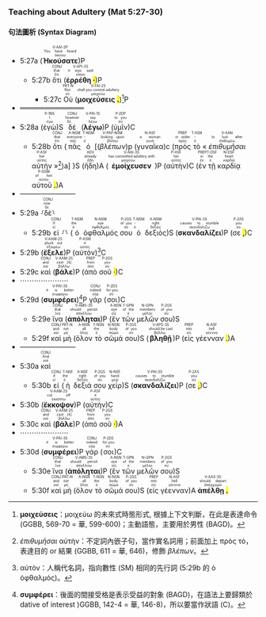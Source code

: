 ### Teaching about Adultery (Mat 5:27-30)

#### 句法圖析 (Syntax Diagram)

- 5:27a (<RUBY><ruby><ruby><strong><strong>Ἠκούσατε</strong></strong><rt>ἀκούω</rt></ruby><rt>You have heard</rt></ruby><rt>V-AAI-2P</rt></RUBY>)P 
	- 5:27b <RUBY><ruby><ruby>ὅτι<rt>ὅτι</rt></ruby><rt>that</rt></ruby><rt>CONJ</rt></RUBY> (<RUBY><ruby><ruby><strong>ἐρρέθη <mark class="pm">·</mark></strong><rt>εἶπον</rt></ruby><rt>it was said</rt></ruby><rt>V-API-3S</rt></RUBY>)P 
		- 5:27c <RUBY><ruby><ruby>Οὐ<rt>οὐ</rt></ruby><rt>Not</rt></ruby><rt>PRT-N</rt></RUBY> (<RUBY><ruby><ruby><strong>μοιχεύσεις <mark class="pm">.</mark></strong><rt>μοιχεύω</rt></ruby><rt>shall you commit adultery</rt></ruby><rt>V-FAI-2S</rt></RUBY>)[^1]P 
- ═════════════
- 5:28a (<RUBY><ruby><ruby>ἐγὼ<rt>ἐγώ</rt></ruby><rt>I</rt></ruby><rt>P-1NS</rt></RUBY>)S <RUBY><ruby><ruby>δὲ<rt>δέ</rt></ruby><rt>however</rt></ruby><rt>CONJ</rt></RUBY> (<RUBY><ruby><ruby><strong><strong>λέγω</strong></strong><rt>λέγω</rt></ruby><rt>say</rt></ruby><rt>V-PAI-1S</rt></RUBY>)P (<RUBY><ruby><ruby>ὑμῖν<rt>σύ</rt></ruby><rt>to you</rt></ruby><rt>P-2DP</rt></RUBY>)C
	- 5:28b <RUBY><ruby><ruby>ὅτι<rt>ὅτι</rt></ruby><rt>that</rt></ruby><rt>CONJ</rt></RUBY> {<RUBY><ruby><ruby>πᾶς<rt>πᾶς</rt></ruby><rt>everyone</rt></ruby><rt>A-NSM</rt></RUBY> <RUBY><ruby><ruby>ὁ<rt>ὁ</rt></ruby><rt>-</rt></ruby><rt>T-NSM</rt></RUBY> [(<RUBY><ruby><ruby><em><em>βλέπων</em></em><rt>βλέπω</rt></ruby><rt>looking upon</rt></ruby><rt>V-PAP-NSM</rt></RUBY>)p (<RUBY><ruby><ruby>γυναῖκα<rt>γυνή</rt></ruby><rt>a woman</rt></ruby><rt>N-ASF</rt></RUBY>)c (<RUBY><ruby><ruby>πρὸς<rt>πρός</rt></ruby><rt>in order</rt></ruby><rt>PREP</rt></RUBY> <RUBY><ruby><ruby>τὸ<rt>ὁ</rt></ruby><rt>-</rt></ruby><rt>T-ASN</rt></RUBY> « <RUBY><ruby><ruby><em>ἐπιθυμῆσαι</em><rt>ἐπιθυμέω</rt></ruby><rt>to lust after</rt></ruby><rt>V-AAN</rt></RUBY> <RUBY><ruby><ruby>αὐτὴν<rt>αὐτός</rt></ruby><rt>her</rt></ruby><rt>P-ASF</rt></RUBY> »[^2])a] }S (<RUBY><ruby><ruby>ἤδη<rt>ἤδη</rt></ruby><rt>already</rt></ruby><rt>ADV</rt></RUBY>)A (<RUBY><ruby><ruby><strong><strong>ἐμοίχευσεν</strong></strong><rt>μοιχεύω</rt></ruby><rt>has committed adultery with</rt></ruby><rt>V-AAI-3S</rt></RUBY>)P (<RUBY><ruby><ruby>αὐτὴν<rt>αὐτός</rt></ruby><rt>her</rt></ruby><rt>P-ASF</rt></RUBY>)C (<RUBY><ruby><ruby>ἐν<rt>ἐν</rt></ruby><rt>in</rt></ruby><rt>PREP</rt></RUBY> <RUBY><ruby><ruby>τῇ<rt>ὁ</rt></ruby><rt>the</rt></ruby><rt>T-DSF</rt></RUBY> <RUBY><ruby><ruby>καρδίᾳ<rt>καρδία</rt></ruby><rt>heart</rt></ruby><rt>N-DSF</rt></RUBY> <RUBY><ruby><ruby>αὐτοῦ <mark class="pm">.</mark><rt>αὐτός</rt></ruby><rt>of him</rt></ruby><rt>P-GSM</rt></RUBY>)A 
- ————————
- 5:29a ⸉<RUBY><ruby><ruby>δὲ<rt>δέ</rt></ruby><rt>now</rt></ruby><rt>CONJ</rt></RUBY>⸊
	- 5:29b <RUBY><ruby><ruby>εἰ<rt>εἰ</rt></ruby><rt>If</rt></ruby><rt>CONJ</rt></RUBY> ⸉⸊ (<RUBY><ruby><ruby>ὁ<rt>ὁ</rt></ruby><rt>the</rt></ruby><rt>T-NSM</rt></RUBY> <RUBY><ruby><ruby>ὀφθαλμός<rt>ὀφθαλμός</rt></ruby><rt>eye</rt></ruby><rt>N-NSM</rt></RUBY> <RUBY><ruby><ruby>σου<rt>σύ</rt></ruby><rt>of you</rt></ruby><rt>P-2GS</rt></RUBY> <RUBY><ruby><ruby>ὁ<rt>ὁ</rt></ruby><rt>-</rt></ruby><rt>T-NSM</rt></RUBY> <RUBY><ruby><ruby>δεξιὸς<rt>δεξιός</rt></ruby><rt>right</rt></ruby><rt>A-NSM</rt></RUBY>)S (<RUBY><ruby><ruby><strong><strong>σκανδαλίζει</strong></strong><rt>σκανδαλίζω</rt></ruby><rt>causes to stumble</rt></ruby><rt>V-PAI-3S</rt></RUBY>)P (<RUBY><ruby><ruby>σε <mark class="pm">,</mark><rt>σύ</rt></ruby><rt>you</rt></ruby><rt>P-2AS</rt></RUBY>)C 
- 5:29b (<RUBY><ruby><ruby><strong><strong>ἔξελε</strong></strong><rt>ἐξαιρέω</rt></ruby><rt>pluck out</rt></ruby><rt>V-AAM-2S</rt></RUBY>)P (<RUBY><ruby><ruby>αὐτὸν<rt>αὐτός</rt></ruby><rt>it</rt></ruby><rt>P-ASM</rt></RUBY>)[^3]C 
- 5:29c <RUBY><ruby><ruby>καὶ<rt>καί</rt></ruby><rt>and</rt></ruby><rt>CONJ</rt></RUBY> (<RUBY><ruby><ruby><strong>βάλε</strong><rt>βάλλω</rt></ruby><rt>cast [it]</rt></ruby><rt>V-AAM-2S</rt></RUBY>)P (<RUBY><ruby><ruby>ἀπὸ<rt>ἀπό</rt></ruby><rt>from</rt></ruby><rt>PREP</rt></RUBY> <RUBY><ruby><ruby>σοῦ <mark class="pm">·</mark><rt>σύ</rt></ruby><rt>you</rt></ruby><rt>P-2GS</rt></RUBY>)C
- ⋯⋯⋯⋯⋯⋯⋯
- 5:29d (<RUBY><ruby><ruby><strong><strong>συμφέρει</strong></strong><rt>συμφέρω</rt></ruby><rt>it is better</rt></ruby><rt>V-PAI-3S</rt></RUBY>)[^4]P <RUBY><ruby><ruby>γάρ<rt>γάρ</rt></ruby><rt>indeed</rt></ruby><rt>CONJ</rt></RUBY> (<RUBY><ruby><ruby>σοι<rt>σύ</rt></ruby><rt>for you</rt></ruby><rt>P-2DS</rt></RUBY>)C
	- 5:29e <RUBY><ruby><ruby>ἵνα<rt>ἵνα</rt></ruby><rt>that</rt></ruby><rt>CONJ</rt></RUBY> (<RUBY><ruby><ruby><strong><strong>ἀπόληται</strong></strong><rt>ἀπολλύω</rt></ruby><rt>should perish</rt></ruby><rt>V-AMS-3S</rt></RUBY>)P (<RUBY><ruby><ruby>ἓν<rt>εἷς</rt></ruby><rt>one</rt></ruby><rt>A-NSN</rt></RUBY> <RUBY><ruby><ruby>τῶν<rt>ὁ</rt></ruby><rt>of the</rt></ruby><rt>T-GPN</rt></RUBY> <RUBY><ruby><ruby>μελῶν<rt>μέλος</rt></ruby><rt>members</rt></ruby><rt>N-GPN</rt></RUBY> <RUBY><ruby><ruby>σου<rt>σύ</rt></ruby><rt>of you</rt></ruby><rt>P-2GS</rt></RUBY>)S
	- 5:29f <RUBY><ruby><ruby>καὶ<rt>καί</rt></ruby><rt>and</rt></ruby><rt>CONJ</rt></RUBY> <RUBY><ruby><ruby>μὴ<rt>μή</rt></ruby><rt>not</rt></ruby><rt>PRT-N</rt></RUBY> (<RUBY><ruby><ruby>ὅλον<rt>ὅλος</rt></ruby><rt>all</rt></ruby><rt>A-NSN</rt></RUBY> <RUBY><ruby><ruby>τὸ<rt>ὁ</rt></ruby><rt>the</rt></ruby><rt>T-NSN</rt></RUBY> <RUBY><ruby><ruby>σῶμά<rt>σῶμα</rt></ruby><rt>body</rt></ruby><rt>N-NSN</rt></RUBY> <RUBY><ruby><ruby>σου<rt>σύ</rt></ruby><rt>of you</rt></ruby><rt>P-2GS</rt></RUBY>)S (<RUBY><ruby><ruby><strong><strong>βληθῇ</strong></strong><rt>βάλλω</rt></ruby><rt>should be cast</rt></ruby><rt>V-APS-3S</rt></RUBY>)P (<RUBY><ruby><ruby>εἰς<rt>εἰς</rt></ruby><rt>into</rt></ruby><rt>PREP</rt></RUBY> <RUBY><ruby><ruby>γέενναν <mark class="pm">.</mark><rt>γέεννα</rt></ruby><rt>hell</rt></ruby><rt>N-ASF</rt></RUBY>)A 
- ————————
- 5:30a <RUBY><ruby><ruby>καὶ<rt>καί</rt></ruby><rt>And</rt></ruby><rt>CONJ</rt></RUBY> 
	- 5:30b <RUBY><ruby><ruby>εἰ<rt>εἰ</rt></ruby><rt>if</rt></ruby><rt>CONJ</rt></RUBY> (<RUBY><ruby><ruby>ἡ<rt>ὁ</rt></ruby><rt>the</rt></ruby><rt>T-NSF</rt></RUBY> <RUBY><ruby><ruby>δεξιά<rt>δεξιός</rt></ruby><rt>right</rt></ruby><rt>A-NSF</rt></RUBY> <RUBY><ruby><ruby>σου<rt>σύ</rt></ruby><rt>of you</rt></ruby><rt>P-2GS</rt></RUBY> <RUBY><ruby><ruby>χεὶρ<rt>χείρ</rt></ruby><rt>hand</rt></ruby><rt>N-NSF</rt></RUBY>)S (<RUBY><ruby><ruby><strong><strong>σκανδαλίζει</strong></strong><rt>σκανδαλίζω</rt></ruby><rt>causes to stumble</rt></ruby><rt>V-PAI-3S</rt></RUBY>)P (<RUBY><ruby><ruby>σε <mark class="pm">,</mark><rt>σύ</rt></ruby><rt>you</rt></ruby><rt>P-2AS</rt></RUBY>)C 
- 5:30b (<RUBY><ruby><ruby><strong><strong>ἔκκοψον</strong></strong><rt>ἐκκόπτω</rt></ruby><rt>cut off</rt></ruby><rt>V-AAM-2S</rt></RUBY>)P (<RUBY><ruby><ruby>αὐτὴν<rt>αὐτός</rt></ruby><rt>it</rt></ruby><rt>P-ASF</rt></RUBY>)C
- 5:30c <RUBY><ruby><ruby>καὶ<rt>καί</rt></ruby><rt>and</rt></ruby><rt>CONJ</rt></RUBY> (<RUBY><ruby><ruby><strong>βάλε</strong><rt>βάλλω</rt></ruby><rt>cast [it]</rt></ruby><rt>V-AAM-2S</rt></RUBY>)P (<RUBY><ruby><ruby>ἀπὸ<rt>ἀπό</rt></ruby><rt>from</rt></ruby><rt>PREP</rt></RUBY> <RUBY><ruby><ruby>σοῦ <mark class="pm">·</mark><rt>σύ</rt></ruby><rt>you</rt></ruby><rt>P-2GS</rt></RUBY>)A 
- ⋯⋯⋯⋯⋯⋯⋯
- 5:30d (<RUBY><ruby><ruby><strong><strong>συμφέρει</strong></strong><rt>συμφέρω</rt></ruby><rt>it is better</rt></ruby><rt>V-PAI-3S</rt></RUBY>)P <RUBY><ruby><ruby>γάρ<rt>γάρ</rt></ruby><rt>indeed</rt></ruby><rt>CONJ</rt></RUBY> (<RUBY><ruby><ruby>σοι<rt>σύ</rt></ruby><rt>for you</rt></ruby><rt>P-2DS</rt></RUBY>)C
	- 5:30e <RUBY><ruby><ruby>ἵνα<rt>ἵνα</rt></ruby><rt>that</rt></ruby><rt>CONJ</rt></RUBY> (<RUBY><ruby><ruby><strong><strong>ἀπόληται</strong></strong><rt>ἀπολλύω</rt></ruby><rt>should perish</rt></ruby><rt>V-AMS-3S</rt></RUBY>)P (<RUBY><ruby><ruby>ἓν<rt>εἷς</rt></ruby><rt>one</rt></ruby><rt>A-NSN</rt></RUBY> <RUBY><ruby><ruby>τῶν<rt>ὁ</rt></ruby><rt>of the</rt></ruby><rt>T-GPN</rt></RUBY> <RUBY><ruby><ruby>μελῶν<rt>μέλος</rt></ruby><rt>members</rt></ruby><rt>N-GPN</rt></RUBY> <RUBY><ruby><ruby>σου<rt>σύ</rt></ruby><rt>of you</rt></ruby><rt>P-2GS</rt></RUBY>)S
	- 5:30f <RUBY><ruby><ruby>καὶ<rt>καί</rt></ruby><rt>and</rt></ruby><rt>CONJ</rt></RUBY> <RUBY><ruby><ruby>μὴ<rt>μή</rt></ruby><rt>not</rt></ruby><rt>PRT-N</rt></RUBY> (<RUBY><ruby><ruby>ὅλον<rt>ὅλος</rt></ruby><rt>all</rt></ruby><rt>A-NSN</rt></RUBY> <RUBY><ruby><ruby>τὸ<rt>ὁ</rt></ruby><rt>the</rt></ruby><rt>T-NSN</rt></RUBY> <RUBY><ruby><ruby>σῶμά<rt>σῶμα</rt></ruby><rt>body</rt></ruby><rt>N-NSN</rt></RUBY> <RUBY><ruby><ruby>σου<rt>σύ</rt></ruby><rt>of you</rt></ruby><rt>P-2GS</rt></RUBY>)S (<RUBY><ruby><ruby>εἰς<rt>εἰς</rt></ruby><rt>into</rt></ruby><rt>PREP</rt></RUBY> <RUBY><ruby><ruby>γέενναν<rt>γέεννα</rt></ruby><rt>hell</rt></ruby><rt>N-ASF</rt></RUBY>)A <RUBY><ruby><ruby><strong>ἀπέλθῃ <mark class="pm">.</mark></strong><rt>ἀπέρχομαι</rt></ruby><rt>should depart</rt></ruby><rt>V-AAS-3S</rt></RUBY>



[^1]: **μοιχεύσεις**：μοιχεύω 的未來式時態形式, 根據上下文判斷，在此是表達命令 (GGBB, 569-70 = 華, 599-600)；主動語態，主要用於男性 (BAGD)。
[^2]: _ἐπιθυμῆσαι_ αὐτὴν：不定詞內嵌子句，當作實名詞用；前面加上 πρὸς τὸ，表達目的 or 結果 (GGBB, 611 = 華, 646)，修飾 _βλέπων_。
[^3]: αὐτὸν：人稱代名詞，指向數性 (SM) 相同的先行詞 (5:29b 的 ὁ ὀφθαλμός)。
[^4]: **συμφέρει**：後面的間接受格是表示受益的對象 (BAGD)，在語法上要歸類於 dative of interest )GGBB, 142-4 = 華, 146-8)，所以要當作狀語 (C)。

